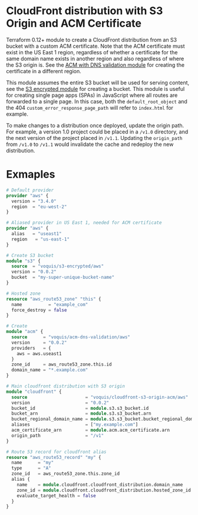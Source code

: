 CloudFront distribution with S3 Origin and ACM Certificate
===
Terraform 0.12+ module to create a CloudFront distribution from an S3 bucket with a custom ACM certificate.
Note that the ACM certificate must exist in the US East 1 region, regardless of whether a certificate for the same domain name exists in another region and also regardless of where the S3 origin is.
See the [ACM with DNS validation module](https://registry.terraform.io/modules/voquis/acm-dns-validation/aws) for creating the certificate in a different region.

This module assumes the entire S3 bucket will be used for serving content, see the [S3 encrypted module](https://registry.terraform.io/modules/voquis/s3-encrypted/aws/) for creating a bucket.
This module is useful for creating single page apps (SPAs) in JavaScript where all routes are forwarded to a single page. In this case, both the `default_root_object` and the 404 `custom_error_response_page_path` will refer to `index.html` for example.

To make changes to a distribution once deployed, update the origin path.
For example, a version 1.0 project could be placed in a `/v1.0` directory, and the next version of the project placed in `/v1.1`.
Updating the `origin_path` from `/v1.0` to `/v1.1` would invalidate the cache and redeploy the new distribution.

# Exmaples
```terraform
# Default provider
provider "aws" {
  version = "3.4.0"
  region  = "eu-west-2"
}

# Aliased provider in US East 1, needed for ACM certificate
provider "aws" {
  alias   = "useast1"
  region   = "us-east-1"
}

# Create S3 bucket
module "s3" {
  source  = "voquis/s3-encrypted/aws"
  version = "0.0.2"
  bucket  = "my-super-unique-bucket-name"
}

# Hosted zone
resource "aws_route53_zone" "this" {
  name          = "example_com"
  force_destroy = false
}

# Create
module "acm" {
  source      = "voquis/acm-dns-validation/aws"
  version     = "0.0.2"
  providers   = {
    aws = aws.useast1
  }
  zone_id     = aws_route53_zone.this.id
  domain_name = "*.example.com"
}

# Main cloudfront distribution with S3 origin
module "cloudfront" {
  source                      = "voquis/cloudfront-s3-origin-acm/aws"
  version                     = "0.0.2"
  bucket_id                   = module.s3.s3_bucket.id
  bucket_arn                  = module.s3.s3_bucket.arn
  bucket_regional_domain_name = module.s3.s3_bucket.bucket_regional_domain_name
  aliases                     = ["my.example.com"]
  acm_certificate_arn         = module.acm.acm_certificate.arn
  origin_path                 = "/v1"
}

# Route 53 record for cloudfront alias
resource "aws_route53_record" "my" {
  name      = "my"
  type      = "A"
  zone_id   = aws_route53_zone.this.zone_id
  alias {
    name    = module.cloudfront.cloudfront_distribution.domain_name
    zone_id = module.cloudfront.cloudfront_distribution.hosted_zone_id
    evaluate_target_health = false
  }
}

```
